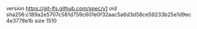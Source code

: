 version https://git-lfs.github.com/spec/v1
oid sha256:c189a2e5707c581d759c601e0f32aac5a6d3d58ce59233b25e1d9ec4e3778e1b
size 1510
